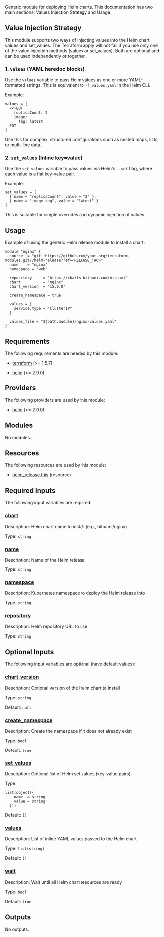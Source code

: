 <!-- BEGIN_TF_DOCS -->
Generic module for deploying Helm charts.
This documentation has two main sections: Values Injection Strategy and Usage.

## Value Injection Strategy

This module supports two ways of injecting values into the Helm chart values and set\_values.
The Terraform apply will not fail if you use only one of the value injection methods (values or set\_values).
Both are optional and can be used independently or together.

### 1. `values` (YAML heredoc blocks)
Use the `values` variable to pass Helm values as one or more YAML-formatted strings.
This is equivalent to `-f values.yaml` in the Helm CLI.

Example:
```hcl
values = [
  <<-EOT
    replicaCount: 2
    image:
      tag: latest
  EOT
]
```

Use this for complex, structured configurations such as nested maps, lists, or multi-line data.

### 2. `set_values` (Inline key=value)
Use the `set_values` variable to pass values via Helm's `--set` flag, where each value is a flat key-value pair.

Example:
```hcl
set_values = [
  { name = "replicaCount", value = "2" },
  { name = "image.tag", value = "latest" }
]
```

This is suitable for simple overrides and dynamic injection of values.

## Usage

Example of using the generic Helm release module to install a chart:

```hcl
module "nginx" {
  source  = "git::https://github.com/your-org/terraform-modules.git//helm-release?ref=<RELEASE_TAG>"
  name    = "nginx"
  namespace = "web"

  repository     = "https://charts.bitnami.com/bitnami"
  chart          = "nginx"
  chart_version  = "15.0.0"

  create_namespace = true

  values = {
    service.type = "ClusterIP"
  }

  values_file = "${path.module}/nginx-values.yaml"
}
```

## Requirements

The following requirements are needed by this module:

- <a name="requirement_terraform"></a> [terraform](#requirement\_terraform) (>= 1.5.7)

- <a name="requirement_helm"></a> [helm](#requirement\_helm) (>= 2.9.0)

## Providers

The following providers are used by this module:

- <a name="provider_helm"></a> [helm](#provider\_helm) (>= 2.9.0)

## Modules

No modules.

## Resources

The following resources are used by this module:

- [helm_release.this](https://registry.terraform.io/providers/hashicorp/helm/latest/docs/resources/release) (resource)

## Required Inputs

The following input variables are required:

### <a name="input_chart"></a> [chart](#input\_chart)

Description: Helm chart name to install (e.g., bitnami/nginx)

Type: `string`

### <a name="input_name"></a> [name](#input\_name)

Description: Name of the Helm release

Type: `string`

### <a name="input_namespace"></a> [namespace](#input\_namespace)

Description: Kubernetes namespace to deploy the Helm release into

Type: `string`

### <a name="input_repository"></a> [repository](#input\_repository)

Description: Helm repository URL to use

Type: `string`

## Optional Inputs

The following input variables are optional (have default values):

### <a name="input_chart_version"></a> [chart\_version](#input\_chart\_version)

Description: Optional version of the Helm chart to install

Type: `string`

Default: `null`

### <a name="input_create_namespace"></a> [create\_namespace](#input\_create\_namespace)

Description: Create the namespace if it does not already exist

Type: `bool`

Default: `true`

### <a name="input_set_values"></a> [set\_values](#input\_set\_values)

Description: Optional list of Helm set values (key-value pairs).

Type:

```hcl
list(object({
    name  = string
    value = string
  }))
```

Default: `[]`

### <a name="input_values"></a> [values](#input\_values)

Description: List of inline YAML values passed to the Helm chart

Type: `list(string)`

Default: `[]`

### <a name="input_wait"></a> [wait](#input\_wait)

Description: Wait until all Helm chart resources are ready

Type: `bool`

Default: `true`

## Outputs

No outputs.
<!-- END_TF_DOCS -->